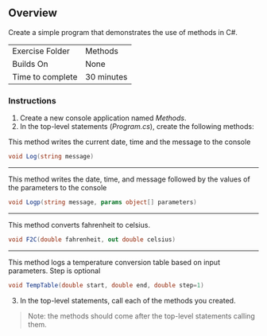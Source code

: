 ## Overview
Create a simple program that demonstrates the use of methods in C#.

| | |
| --------- | --------------------------- |
| Exercise Folder | Methods |
| Builds On | None |
| Time to complete | 30 minutes

### Instructions
1. Create a new console application named *Methods*.
2. In the top-level statements (*Program.cs*), create the following methods:

This method writes the current date, time and the message to the console
```csharp
void Log(string message)
```

---

This method writes the date, time, and  message followed by the values of the parameters to the console
```csharp
void Logp(string message, params object[] parameters)
```

---

This method converts fahrenheit to celsius.
```csharp
void F2C(double fahrenheit, out double celsius)
```

---

This method logs a temperature conversion table based on input parameters.  Step is optional
```csharp
void TempTable(double start, double end, double step=1)
```

3. In the top-level statements, call each of the methods you created.
> Note: the methods should come after the top-level statements calling them.

